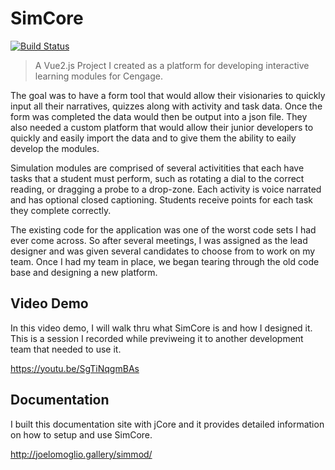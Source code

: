 # SimCore
[![Build Status][jlomoglio-badge]][jlomoglio-badge-url]

> A Vue2.js Project I created as a platform for developing interactive learning modules for Cengage. 

The goal was to have a form tool that would allow their visionaries to quickly input all their narratives, quizzes along with activity and task data. Once the form was completed the data would then be output into a json file. They also needed a custom platform that would allow their junior developers to quickly and easily import the data and to give them the ability to eaily develop the modules.

Simulation modules are comprised of several activitities that each have tasks that a student must perform, such as rotating a dial to the correct reading, or dragging a probe to a drop-zone. Each activity is voice narrated and has optional closed captioning. Students receive points for each task they complete correctly.

The existing code for the application was one of the worst code sets I had ever come across. So after several meetings, I was assigned as the lead designer and was given several candidates to choose from to work on my team. Once I had my team in place, we began tearing through the old code base and designing a new platform.


[jlomoglio-badge]: https://travis-ci.org/angular/quickstart.svg?branch=master
[jlomoglio-badge-url]: https://jlomoglio.github.io/2018/

## Video Demo 
In this video demo, I will walk thru what SimCore is and how I designed it. This is a session I recorded while previweing it to another development team that needed to use it.

https://youtu.be/SgTiNqgmBAs


## Documentation
I built this documentation site with jCore and it provides detailed information on how to setup and use SimCore.

http://joelomoglio.gallery/simmod/
